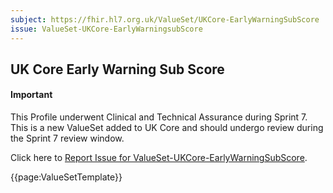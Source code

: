 ```yaml
---
subject: https://fhir.hl7.org.uk/ValueSet/UKCore-EarlyWarningSubScore
issue: ValueSet-UKCore-EarlyWarningsubScore
---
```

## UK Core Early Warning Sub Score

<div id="newAsset" markdown="span" class="alert alert-success" role="alert"><h4><i class="fa fa-star"></i> Important</h4>

This Profile underwent Clinical and Technical Assurance during Sprint 7. This is a new ValueSet added to UK Core and should undergo review during the Sprint 7 review window.

Click here to <a href="https://simplifier.net/HL7FHIRUKCoreR4/ValueSet-UKCore-EarlyWarningSubScore/~issues?level=File">Report Issue for ValueSet-UKCore-EarlyWarningSubScore</a>.
</div>

{{page:ValueSetTemplate}}